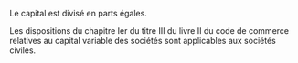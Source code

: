 Le capital est divisé en parts égales.

Les dispositions du chapitre Ier du titre III du livre II du code de commerce relatives au capital variable des sociétés sont applicables aux sociétés civiles.
